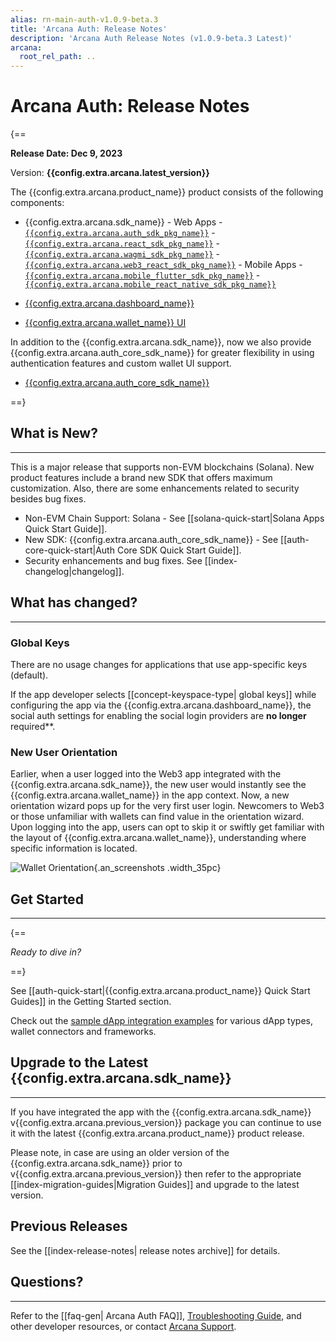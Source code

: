 ```yaml
---
alias: rn-main-auth-v1.0.9-beta.3
title: 'Arcana Auth: Release Notes'
description: 'Arcana Auth Release Notes (v1.0.9-beta.3 Latest)'
arcana:
  root_rel_path: ..
---
```


# Arcana Auth: Release Notes

{==

**Release Date: Dec 9, 2023**  

Version: **{{config.extra.arcana.latest_version}}**

The {{config.extra.arcana.product_name}} product consists of the following components:

* {{config.extra.arcana.sdk_name}} 
      - Web Apps 
        - [`{{config.extra.arcana.auth_sdk_pkg_name}}`](https://www.npmjs.com/package/@arcana/auth) 
        - [`{{config.extra.arcana.react_sdk_pkg_name}}`](https://www.npmjs.com/package/@arcana/auth-react)
        - [`{{config.extra.arcana.wagmi_sdk_pkg_name}}`](https://www.npmjs.com/package/@arcana/auth-wagmi) 
        - [`{{config.extra.arcana.web3_react_sdk_pkg_name}}`](https://www.npmjs.com/package/@arcana/auth-web3-react)
      - Mobile Apps
        - [`{{config.extra.arcana.mobile_flutter_sdk_pkg_name}}`](https://pub.dev/packages/arcana_auth_flutter)
        - [`{{config.extra.arcana.mobile_react_native_sdk_pkg_name}}`](https://www.npmjs.com/package/@arcana/auth-react-native)

* [{{config.extra.arcana.dashboard_name}}](https://dashboard.arcana.network/)

* [{{config.extra.arcana.wallet_name}} UI](https://github.com/arcana-network/wallet-ui)

In addition to the {{config.extra.arcana.sdk_name}}, now we also provide {{config.extra.arcana.auth_core_sdk_name}} for greater flexibility in using authentication features and custom wallet UI support.

* [{{config.extra.arcana.auth_core_sdk_name}}](https://www.npmjs.com/package/@arcana/auth-core)

==}

## What is New?

---

This is a major release that supports non-EVM blockchains (Solana). New product features include a brand new SDK that offers maximum customization. Also, there are some enhancements related to security besides bug fixes.

* Non-EVM Chain Support: Solana - See [[solana-quick-start|Solana Apps Quick Start Guide]].
* New SDK: {{config.extra.arcana.auth_core_sdk_name}} - See [[auth-core-quick-start|Auth Core SDK Quick Start Guide]].
* Security enhancements and bug fixes. See [[index-changelog|changelog]].

## What has changed?

---

### Global Keys

There are no usage changes for applications that use app-specific keys (default). 

If the app developer selects [[concept-keyspace-type| global keys]] while configuring the app via the {{config.extra.arcana.dashboard_name}}, the social auth settings for enabling the social login providers are **no longer** required**.

### New User Orientation

Earlier, when a user logged into the Web3 app integrated with the {{config.extra.arcana.sdk_name}}, the new user would instantly see the {{config.extra.arcana.wallet_name}} in the app context. Now, a new orientation wizard pops up for the very first user login. Newcomers to Web3 or those unfamiliar with wallets can find value in the orientation wizard. Upon logging into the app, users can opt to skip it or swiftly get familiar with the layout of {{config.extra.arcana.wallet_name}}, understanding where specific information is located.

![Wallet Orientation](/img/an_wallet_orientation.gif){.an_screenshots .width_35pc}

## Get Started

---

{==

*Ready to dive in?* 

==}

See [[auth-quick-start|{{config.extra.arcana.product_name}} Quick Start Guides]] in the Getting Started section.

Check out the [sample dApp integration examples](https://github.com/arcana-network/auth-examples) for various dApp types, wallet connectors and frameworks.

## Upgrade to the Latest {{config.extra.arcana.sdk_name}} 

---

If you have integrated the app with the {{config.extra.arcana.sdk_name}} v{{config.extra.arcana.previous_version}} package you can continue to use it with the latest {{config.extra.arcana.product_name}} product release.

Please note, in case are using an older version of the {{config.extra.arcana.sdk_name}} prior to v{{config.extra.arcana.previous_version}} then refer to the appropriate [[index-migration-guides|Migration Guides]] and upgrade to the latest version.

## Previous Releases

See the [[index-release-notes| release notes archive]] for details.

## Questions? 

---

Refer to the [[faq-gen| Arcana Auth FAQ]], [Troubleshooting Guide]({{page.meta.arcana.root_rel_path}}/troubleshooting.md), and other developer resources, or contact [Arcana Support]({{page.meta.arcana.root_rel_path}}/support.md).
